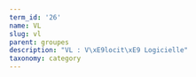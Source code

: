 ```yaml
---
term_id: '26'
name: VL
slug: vl
parent: groupes
description: "VL : V\xE9locit\xE9 Logicielle"
taxonomy: category
---
```


